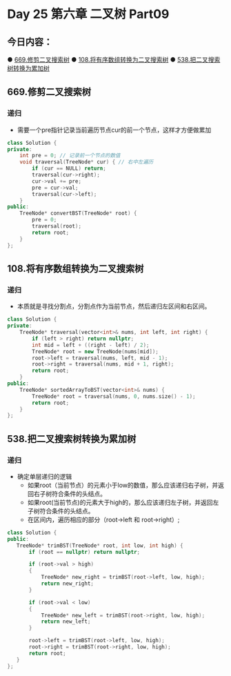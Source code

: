 # Day 25 第六章 二叉树 Part09

## 今日内容：

● [669.修剪二叉搜索树](https://programmercarl.com/0669.%E4%BF%AE%E5%89%AA%E4%BA%8C%E5%8F%89%E6%90%9C%E7%B4%A2%E6%A0%91.html)
● [108.将有序数组转换为二叉搜索树](https://programmercarl.com/0108.%E5%B0%86%E6%9C%89%E5%BA%8F%E6%95%B0%E7%BB%84%E8%BD%AC%E6%8D%A2%E4%B8%BA%E4%BA%8C%E5%8F%89%E6%90%9C%E7%B4%A2%E6%A0%91.html)
● [538.把二叉搜索树转换为累加树](https://programmercarl.com/0538.%E6%8A%8A%E4%BA%8C%E5%8F%89%E6%90%9C%E7%B4%A2%E6%A0%91%E8%BD%AC%E6%8D%A2%E4%B8%BA%E7%B4%AF%E5%8A%A0%E6%A0%91.html)

## 669.修剪二叉搜索树
### 递归
- 需要一个pre指针记录当前遍历节点cur的前一个节点，这样才方便做累加
```cpp
class Solution {
private:
    int pre = 0; // 记录前一个节点的数值
    void traversal(TreeNode* cur) { // 右中左遍历
        if (cur == NULL) return;
        traversal(cur->right);
        cur->val += pre;
        pre = cur->val;
        traversal(cur->left);
    }
public:
    TreeNode* convertBST(TreeNode* root) {
        pre = 0;
        traversal(root);
        return root;
    }
};
```

## 108.将有序数组转换为二叉搜索树
### 递归
- 本质就是寻找分割点，分割点作为当前节点，然后递归左区间和右区间。
```cpp
class Solution {
private:
    TreeNode* traversal(vector<int>& nums, int left, int right) {
        if (left > right) return nullptr;
        int mid = left + ((right - left) / 2);
        TreeNode* root = new TreeNode(nums[mid]);
        root->left = traversal(nums, left, mid - 1);
        root->right = traversal(nums, mid + 1, right);
        return root;
    }
public:
    TreeNode* sortedArrayToBST(vector<int>& nums) {
        TreeNode* root = traversal(nums, 0, nums.size() - 1);
        return root;
    }
};
```


## 538.把二叉搜索树转换为累加树
### 递归
- 确定单层递归的逻辑
    - 如果root（当前节点）的元素小于low的数值，那么应该递归右子树，并返回右子树符合条件的头结点。
    - 如果root(当前节点)的元素大于high的，那么应该递归左子树，并返回左子树符合条件的头结点。
    - 在区间内，遍历相应的部分（root->left 和 root->right）;
 ```cpp
class Solution {
public:
    TreeNode* trimBST(TreeNode* root, int low, int high) {
        if (root == nullptr) return nullptr;

        if (root->val > high)
        {
            TreeNode* new_right = trimBST(root->left, low, high);
            return new_right;
        }

        if (root->val < low)
        {
            TreeNode* new_left = trimBST(root->right, low, high);
            return new_left;
        }

        root->left = trimBST(root->left, low, high);
        root->right = trimBST(root->right, low, high);
        return root;
    }
};
```
